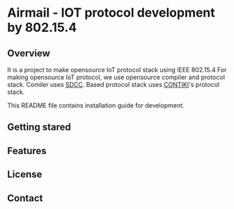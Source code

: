 # Airmail - IOT protocol development by 802.15.4


## Overview

 It is a project to make opensource IoT protocol stack using IEEE 802.15.4
 For making opensource IoT protocol, we use opensource compiler and protocol stack.
 Comiler uses [SDCC](http://sdcc.sourceforge.net/).
 Based protocol stack uses [CONTIKI](http://www.contiki-os.org/)'s protocol stack.
 
 This README file contains installation guide for development. 


## Getting stared

 

## Features

## License

## Contact
